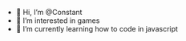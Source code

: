 - 👋 Hi, I’m @Constant
- 👀 I’m interested in games
- 🌱 I’m currently learning how to code in javascript

<!---
ShadowlessNight/ShadowlessNight is a ✨ special ✨ repository because its `README.md` (this file) appears on your GitHub profile.
You can click the Preview link to take a look at your changes.
--->
